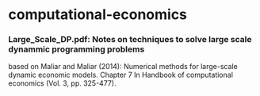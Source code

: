 # computational-economics

### Large_Scale_DP.pdf: Notes on techniques to solve large scale dynammic programming problems 
based on Maliar and Maliar (2014): Numerical methods for large-scale dynamic economic models. Chapter 7 In Handbook of computational economics (Vol. 3, pp. 325-477). 
